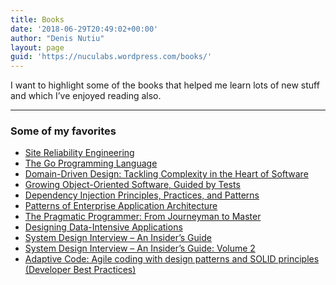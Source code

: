 ```yaml
---
title: Books
date: '2018-06-29T20:49:02+00:00'
author: "Denis Nutiu"
layout: page
guid: 'https://nuculabs.wordpress.com/books/'
---
```


I want to highlight some of the books that helped me learn lots of new stuff and which I’ve enjoyed reading also.

- - - - - -

### Some of my favorites

- [Site Reliability Engineering](https://landing.google.com/sre/books/)
- [The Go Programming Language](https://www.goodreads.com/book/show/25080953-the-go-programming-language)[](https://www.goodreads.com/author/show/15939304.Alan_A_A_Donovan)
- [Domain-Driven Design: Tackling Complexity in the Heart of Software](https://www.goodreads.com/book/show/179133.Domain_Driven_Design)
- [Growing Object-Oriented Software, Guided by Tests](https://www.goodreads.com/book/show/4268826-growing-object-oriented-software-guided-by-tests)
- [Dependency Injection Principles, Practices, and Patterns](https://www.goodreads.com/book/show/44416307-dependency-injection-principles-practices-and-patterns)
- [Patterns of Enterprise Application Architecture](https://www.goodreads.com/book/show/70156.Patterns_of_Enterprise_Application_Architecture)
- [The Pragmatic Programmer: From Journeyman to Master](https://www.goodreads.com/book/show/4099.The_Pragmatic_Programmer)
- [Designing Data-Intensive Applications](https://www.goodreads.com/book/show/23463279-designing-data-intensive-applications)
- [System Design Interview – An Insider’s Guide](https://www.goodreads.com/book/show/54109255-system-design-interview-an-insider-s-guide)
- [System Design Interview – An Insider’s Guide: Volume 2](https://www.goodreads.com/book/show/60631342-system-design-interview-an-insider-s-guide)
- [Adaptive Code: Agile coding with design patterns and SOLID principles (Developer Best Practices)](https://www.goodreads.com/book/show/34943433-adaptive-code)
